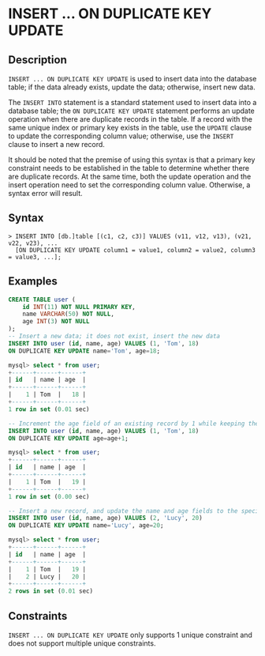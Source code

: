 # **INSERT ... ON DUPLICATE KEY UPDATE**

## **Description**

`INSERT ... ON DUPLICATE KEY UPDATE` is used to insert data into the database table; if the data already exists, update the data; otherwise, insert new data.

The `INSERT INTO` statement is a standard statement used to insert data into a database table; the `ON DUPLICATE KEY UPDATE` statement performs an update operation when there are duplicate records in the table. If a record with the same unique index or primary key exists in the table, use the `UPDATE` clause to update the corresponding column value; otherwise, use the `INSERT` clause to insert a new record.

It should be noted that the premise of using this syntax is that a primary key constraint needs to be established in the table to determine whether there are duplicate records. At the same time, both the update operation and the insert operation need to set the corresponding column value. Otherwise, a syntax error will result.

## **Syntax**

```
> INSERT INTO [db.]table [(c1, c2, c3)] VALUES (v11, v12, v13), (v21, v22, v23), ...
  [ON DUPLICATE KEY UPDATE column1 = value1, column2 = value2, column3 = value3, ...];
```

## **Examples**

```sql
CREATE TABLE user (
    id INT(11) NOT NULL PRIMARY KEY,
    name VARCHAR(50) NOT NULL,
    age INT(3) NOT NULL
);
-- Insert a new data; it does not exist, insert the new data
INSERT INTO user (id, name, age) VALUES (1, 'Tom', 18)
ON DUPLICATE KEY UPDATE name='Tom', age=18;

mysql> select * from user;
+------+------+------+
| id   | name | age  |
+------+------+------+
|    1 | Tom  |   18 |
+------+------+------+
1 row in set (0.01 sec)

-- Increment the age field of an existing record by 1 while keeping the name field unchanged
INSERT INTO user (id, name, age) VALUES (1, 'Tom', 18)
ON DUPLICATE KEY UPDATE age=age+1;

mysql> select * from user;
+------+------+------+
| id   | name | age  |
+------+------+------+
|    1 | Tom  |   19 |
+------+------+------+
1 row in set (0.00 sec)

-- Insert a new record, and update the name and age fields to the specified values
INSERT INTO user (id, name, age) VALUES (2, 'Lucy', 20)
ON DUPLICATE KEY UPDATE name='Lucy', age=20;

mysql> select * from user;
+------+------+------+
| id   | name | age  |
+------+------+------+
|    1 | Tom  |   19 |
|    2 | Lucy |   20 |
+------+------+------+
2 rows in set (0.01 sec)
```

## **Constraints**

`INSERT ... ON DUPLICATE KEY UPDATE` only supports 1 unique constraint and does not support multiple unique constraints.

